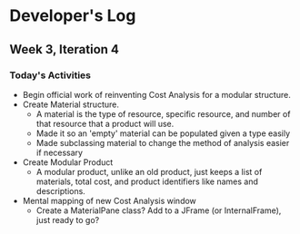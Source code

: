# Developer's Log #

## Week 3, Iteration 4 ##

### Today's Activities ###

- Begin official work of reinventing Cost Analysis for a modular structure.
- Create Material structure.
  - A material is the type of resource, specific resource, and number of that resource that a product will use.
  - Made it so an 'empty' material can be populated given a type easily
  - Made subclassing material to change the method of analysis easier if necessary
- Create Modular Product
  - A modular product, unlike an old product, just keeps a list of materials, total cost, and product identifiers like names and descriptions.
- Mental mapping of new Cost Analysis window
  - Create a MaterialPane class? Add to a JFrame (or InternalFrame), just ready to go?
